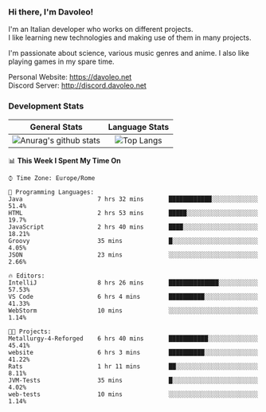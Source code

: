 ### Hi there, I'm Davoleo!

I'm an Italian developer who works on different projects.<br>
I like learning new technologies and making use of them in many projects.

I'm passionate about science, various music genres and anime.
I also like playing games in my spare time.

Personal Website: https://davoleo.net <br>
Discord Server: http://discord.davoleo.net

### Development Stats

General Stats             |  Language Stats
:-------------------------:|:-------------------------:
![Anurag's github stats](https://github-readme-stats.vercel.app/api?username=Davoleo&count_private=true&show_icons=true&theme=tokyonight)  |  ![Top Langs](https://github-readme-stats.vercel.app/api/top-langs/?username=Davoleo&theme=tokyonight&layout=compact)



<!--START_SECTION:waka-->
📊 **This Week I Spent My Time On** 

```text
⌚︎ Time Zone: Europe/Rome

💬 Programming Languages: 
Java                     7 hrs 32 mins       ████████████░░░░░░░░░░░░░   51.4% 
HTML                     2 hrs 53 mins       █████░░░░░░░░░░░░░░░░░░░░   19.7% 
JavaScript               2 hrs 40 mins       ████░░░░░░░░░░░░░░░░░░░░░   18.21% 
Groovy                   35 mins             █░░░░░░░░░░░░░░░░░░░░░░░░   4.05% 
JSON                     23 mins             ░░░░░░░░░░░░░░░░░░░░░░░░░   2.66%

🔥 Editors: 
IntelliJ                 8 hrs 26 mins       ██████████████░░░░░░░░░░░   57.53% 
VS Code                  6 hrs 4 mins        ██████████░░░░░░░░░░░░░░░   41.33% 
WebStorm                 10 mins             ░░░░░░░░░░░░░░░░░░░░░░░░░   1.14%

🐱‍💻 Projects: 
Metallurgy-4-Reforged    6 hrs 40 mins       ███████████░░░░░░░░░░░░░░   45.41% 
website                  6 hrs 3 mins        ██████████░░░░░░░░░░░░░░░   41.22% 
Rats                     1 hr 11 mins        ██░░░░░░░░░░░░░░░░░░░░░░░   8.11% 
JVM-Tests                35 mins             █░░░░░░░░░░░░░░░░░░░░░░░░   4.02% 
web-tests                10 mins             ░░░░░░░░░░░░░░░░░░░░░░░░░   1.14%

```


<!--END_SECTION:waka-->

<!--
**Davoleo/Davoleo** is a ✨ _special_ ✨ repository because its `README.md` (this file) appears on your GitHub profile.

https://gist.github.com/Davoleo/43516c64c8169e24dc2571c34713863b

Here are some ideas to get you started:

- 🔭 I’m currently working on ...
- 🌱 I’m currently learning ...
- 👯 I’m looking to collaborate on ...
- 🤔 I’m looking for help with ...
- 💬 Ask me about ...
- 📫 How to reach me: ...
- 😄 Pronouns: ...
- ⚡ Fun fact: ...
-->
